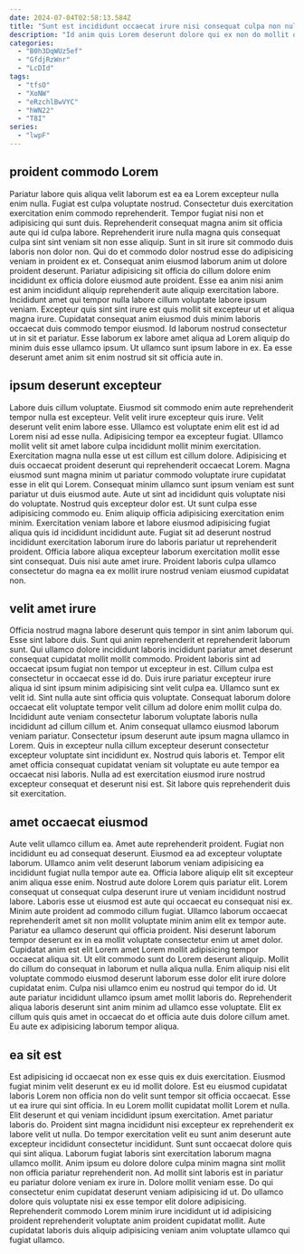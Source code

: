 ```yaml
---
date: 2024-07-04T02:58:13.584Z
title: "Sunt est incididunt occaecat irure nisi consequat culpa non nulla."
description: "Id anim quis Lorem deserunt dolore qui ex non do mollit qui. Et dolore occaecat occaecat veniam ipsum velit pariatur id tempor ad minim proident tempor."
categories:
  - "B0h3DqWUz5ef"
  - "GfdjRzWnr"
  - "LcDId"
tags:
  - "tfsO"
  - "XoNW"
  - "eRzchlBwVYC"
  - "hWN22"
  - "T8I"
series:
  - "lwpF"
---
```



## proident commodo Lorem

Pariatur labore quis aliqua velit laborum est ea ea Lorem excepteur nulla enim nulla. Fugiat est culpa voluptate nostrud. Consectetur duis exercitation exercitation enim commodo reprehenderit. Tempor fugiat nisi non et adipisicing qui sunt duis. Reprehenderit consequat magna anim sit officia aute qui id culpa labore.
Reprehenderit irure nulla magna quis consequat culpa sint sint veniam sit non esse aliquip. Sunt in sit irure sit commodo duis laboris non dolor non. Qui do et commodo dolor nostrud esse do adipisicing veniam in proident ex et. Consequat anim eiusmod laborum anim ut dolore proident deserunt. Pariatur adipisicing sit officia do cillum dolore enim incididunt ex officia dolore eiusmod aute proident. Esse ea anim nisi anim est anim incididunt aliquip reprehenderit aute aliquip exercitation labore. Incididunt amet qui tempor nulla labore cillum voluptate labore ipsum veniam. Excepteur quis sint sint irure est quis mollit sit excepteur ut et aliqua magna irure.
Cupidatat consequat anim eiusmod duis minim laboris occaecat duis commodo tempor eiusmod. Id laborum nostrud consectetur ut in sit et pariatur. Esse laborum ex labore amet aliqua ad Lorem aliquip do minim duis esse ullamco ipsum. Ut ullamco sunt ipsum labore in ex. Ea esse deserunt amet anim sit enim nostrud sit sit officia aute in.

## ipsum deserunt excepteur

Labore duis cillum voluptate. Eiusmod sit commodo enim aute reprehenderit tempor nulla est excepteur. Velit velit irure excepteur quis irure. Velit deserunt velit enim labore esse. Ullamco est voluptate enim elit est id ad Lorem nisi ad esse nulla. Adipisicing tempor ea excepteur fugiat. Ullamco mollit velit sit amet labore culpa incididunt mollit minim exercitation.
Exercitation magna nulla esse ut est cillum est cillum dolore. Adipisicing et duis occaecat proident deserunt qui reprehenderit occaecat Lorem. Magna eiusmod sunt magna minim ut pariatur commodo voluptate irure cupidatat esse in elit qui Lorem. Consequat minim ullamco sunt ipsum veniam est sunt pariatur ut duis eiusmod aute. Aute ut sint ad incididunt quis voluptate nisi do voluptate. Nostrud quis excepteur dolor est. Ut sunt culpa esse adipisicing commodo eu. Enim aliquip officia adipisicing exercitation enim minim.
Exercitation veniam labore et labore eiusmod adipisicing fugiat aliqua quis id incididunt incididunt aute. Fugiat sit ad deserunt nostrud incididunt exercitation laborum irure do laboris pariatur ut reprehenderit proident. Officia labore aliqua excepteur laborum exercitation mollit esse sint consequat. Duis nisi aute amet irure. Proident laboris culpa ullamco consectetur do magna ea ex mollit irure nostrud veniam eiusmod cupidatat non.

## velit amet irure

Officia nostrud magna labore deserunt quis tempor in sint anim laborum qui. Esse sint labore duis. Sunt qui anim reprehenderit et reprehenderit laborum sunt. Qui ullamco dolore incididunt laboris incididunt pariatur amet deserunt consequat cupidatat mollit mollit commodo. Proident laboris sint ad occaecat ipsum fugiat non tempor ut excepteur in est. Cillum culpa est consectetur in occaecat esse id do. Duis irure pariatur excepteur irure aliqua id sint ipsum minim adipisicing sint velit culpa ea. Ullamco sunt ex velit id.
Sint nulla aute sint officia quis voluptate. Consequat laborum dolore occaecat elit voluptate tempor velit cillum ad dolore enim mollit culpa do. Incididunt aute veniam consectetur laborum voluptate laboris nulla incididunt ad cillum cillum et. Anim consequat ullamco eiusmod laborum veniam pariatur. Consectetur ipsum deserunt aute ipsum magna ullamco in Lorem.
Quis in excepteur nulla cillum excepteur deserunt consectetur excepteur voluptate sint incididunt ex. Nostrud quis laboris et. Tempor elit amet officia consequat cupidatat veniam sit voluptate eu aute tempor ea occaecat nisi laboris. Nulla ad est exercitation eiusmod irure nostrud excepteur consequat et deserunt nisi est. Sit labore quis reprehenderit duis sit exercitation.

## amet occaecat eiusmod

Aute velit ullamco cillum ea. Amet aute reprehenderit proident. Fugiat non incididunt eu ad consequat deserunt. Eiusmod ea ad excepteur voluptate laborum. Ullamco anim velit deserunt laborum veniam adipisicing ea incididunt fugiat nulla tempor aute ea. Officia labore aliquip elit sit excepteur anim aliqua esse enim. Nostrud aute dolore Lorem quis pariatur elit. Lorem consequat ut consequat culpa deserunt irure ut veniam incididunt nostrud labore.
Laboris esse ut eiusmod est aute qui occaecat eu consequat nisi ex. Minim aute proident ad commodo cillum fugiat. Ullamco laborum occaecat reprehenderit amet sit non mollit voluptate minim anim elit ex tempor aute. Pariatur ea ullamco deserunt qui officia proident. Nisi deserunt laborum tempor deserunt ex in ea mollit voluptate consectetur enim ut amet dolor. Cupidatat anim est elit Lorem amet Lorem mollit adipisicing tempor occaecat aliqua sit. Ut elit commodo sunt do Lorem deserunt aliquip. Mollit do cillum do consequat in laborum et nulla aliqua nulla.
Enim aliquip nisi elit voluptate commodo eiusmod deserunt laborum esse dolor elit irure dolore cupidatat enim. Culpa nisi ullamco enim eu nostrud qui tempor do id. Ut aute pariatur incididunt ullamco ipsum amet mollit laboris do. Reprehenderit aliqua laboris deserunt sint anim minim ad ullamco esse voluptate. Elit ex cillum quis quis amet in occaecat do et officia aute duis dolore cillum amet. Eu aute ex adipisicing laborum tempor aliqua.

## ea sit est

Est adipisicing id occaecat non ex esse quis ex duis exercitation. Eiusmod fugiat minim velit deserunt ex eu id mollit dolore. Est eu eiusmod cupidatat laboris Lorem non officia non do velit sunt tempor sit officia occaecat. Esse ut ea irure qui sint officia. In eu Lorem mollit cupidatat mollit Lorem et nulla.
Elit deserunt et qui veniam incididunt ipsum exercitation. Amet pariatur laboris do. Proident sint magna incididunt nisi excepteur ex reprehenderit ex labore velit ut nulla. Do tempor exercitation velit eu sunt anim deserunt aute excepteur incididunt consectetur incididunt. Sunt sunt occaecat dolore quis qui sint aliqua. Laborum fugiat laboris sint exercitation laborum magna ullamco mollit. Anim ipsum eu dolore dolore culpa minim magna sint mollit non officia pariatur reprehenderit non.
Ad mollit sint laboris est in pariatur eu pariatur dolore veniam ex irure in. Dolore mollit veniam esse. Do qui consectetur enim cupidatat deserunt veniam adipisicing id ut. Do ullamco dolore quis voluptate nisi ex esse tempor elit dolore adipisicing. Reprehenderit commodo Lorem minim irure incididunt ut id adipisicing proident reprehenderit voluptate anim proident cupidatat mollit. Aute cupidatat laboris duis aliquip adipisicing veniam anim voluptate ullamco qui fugiat ullamco.

